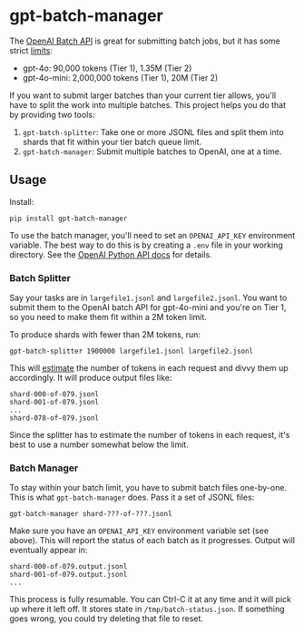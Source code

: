 # gpt-batch-manager

The [OpenAI Batch API] is great for submitting batch jobs, but it has some strict [limits]:

- gpt-4o: 90,000 tokens (Tier 1), 1.35M (Tier 2)
- gpt-4o-mini: 2,000,000 tokens (Tier 1), 20M (Tier 2)

If you want to submit larger batches than your current tier allows, you'll have to split
the work into multiple batches. This project helps you do that by providing two tools:

1. `gpt-batch-splitter`: Take one or more JSONL files and split them into shards that
   fit within your tier batch queue limit.
2. `gpt-batch-manager`: Submit multiple batches to OpenAI, one at a time.

## Usage

Install:

    pip install gpt-batch-manager

To use the batch manager, you'll need to set an `OPENAI_API_KEY` environment variable.
The best way to do this is by creating a `.env` file in your working directory. See the
[OpenAI Python API docs][dotenv] for details.

### Batch Splitter

Say your tasks are in `largefile1.jsonl` and `largefile2.jsonl`. You want to submit them
to the OpenAI batch API for gpt-4o-mini and you're on Tier 1, so you need to make them
fit within a 2M token limit.

To produce shards with fewer than 2M tokens, run:

    gpt-batch-splitter 1900000 largefile1.jsonl largefile2.jsonl

This will [estimate] the number of tokens in each request and divvy them up accordingly.
It will produce output files like:

    shard-000-of-079.jsonl
    shard-001-of-079.jsonl
    ...
    shard-078-of-079.jsonl

Since the splitter has to estimate the number of tokens in each request, it's best to
use a number somewhat below the limit.

### Batch Manager

To stay within your batch limit, you have to submit batch files one-by-one. This is what
`gpt-batch-manager` does. Pass it a set of JSONL files:

    gpt-batch-manager shard-???-of-???.jsonl

Make sure you have an `OPENAI_API_KEY` environment variable set (see above). This will
report the status of each batch as it progresses. Output will eventually appear in:

    shard-000-of-079.output.jsonl
    shard-001-of-079.output.jsonl
    ...

This process is fully resumable. You can Ctrl-C it at any time and it will pick up where
it left off. It stores state in `/tmp/batch-status.json`. If something goes wrong, you
could try deleting that file to reset.

[OpenAI Batch API]: https://platform.openai.com/docs/guides/batch
[limits]: https://platform.openai.com/docs/guides/rate-limits/usage-tiers?context=tier-one
[dotenv]: https://github.com/openai/openai-python?tab=readme-ov-file#usage
[estimate]: https://openai.com/api/pricing/
